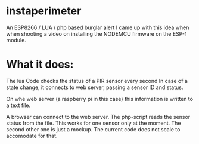# instaperimeter
An ESP8266 / LUA / php based burglar alert
I came up with this idea when when shooting a video on installing the NODEMCU firmware on the ESP-1 module.

# What it does:
The lua Code checks the status of a PIR sensor every second
In case of a state change, it connects to web server, passing a sensor ID and status.

On whe web server (a raspberry pi in this case) this information is written to a text file.

A browser can connect to the web server. The php-script reads the sensor status from the file.
This works for one sensor only at the moment. The second other one is just a mockup. The current code does not scale to accomodate for that.
